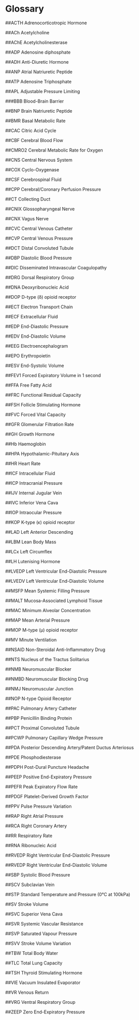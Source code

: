 # Glossary

##ACTH
Adrenocorticotropic Hormone

##ACh
Acetylcholine

##AChE
Acetylcholinesterase

##ADP
Adenosine diphosphate

##ADH
Anti-Diuretic Hormone

##ANP
Atrial Natriuretic Peptide

##ATP
Adenosine Triphosphate

##APL
Adjustable Pressure Limiting

###BBB
Blood-Brain Barrier

##BNP
Brain Natriuretic Peptide

##BMR
Basal Metabolic Rate

##CAC
Citric Acid Cycle

##CBF
Cerebral Blood Flow

##CMRO2
Cerebral Metabolic Rate for Oxygen

##CNS
Central Nervous System

##COX
Cyclo-Oxygenase

##CSF
Cerebrospinal Fluid

##CPP
Cerebral/Coronary Perfusion Pressure

##CT
Collecting Duct

##CNIX
Glossopharyngeal Nerve

##CNX
Vagus Nerve

##CVC
Central Venous Catheter

##CVP
Central Venous Pressure

##DCT
Distal Convoluted Tubule

##DBP
Diastolic Blood Pressure

##DIC
Disseminated Intravascular Coagulopathy

##DRG
Dorsal Respiratory Group

##DNA
Deoxyribonucleic Acid

##DOP
D-type (δ) opioid receptor

##ECT
Electron Transport Chain

##ECF
Extracellular Fluid

##EDP
End-Diastolic Pressure

##EDV
End-Diastolic Volume

##EEG
Electroencephalogram

##EPO
Erythropoietin

##ESV
End-Systolic Volume

##FEV1
Forced Expiratory Volume in 1 second

##FFA
Free Fatty Acid

##FRC
Functional Residual Capacity

##FSH
Follicle Stimulating Hormone

##FVC
Forced Vital Capacity

##GFR
Glomerular Filtration Rate

##GH
Growth Hormone

##Hb
Haemoglobin

##HPA
Hypothalamic-Pituitary Axis

##HR
Heart Rate

##ICF
Intracellular Fluid

##ICP
Intracranial Pressure

##IJV
Internal Jugular Vein

##IVC
Inferior Vena Cava

##IOP
Intraocular Pressure

##KOP
K-type (κ) opioid receptor

##LAD
Left Anterior Descending

##LBM
Lean Body Mass

##LCx
Left Circumflex

##LH
Lutenising Hormone

##LVEDP
Left Ventricular End-Diastolic Pressure

##LVEDV
Left Ventricular End-Diastolic Volume

##MSFP
Mean Systemic Filling Pressure

##MALT
Mucosa-Associated Lymphoid Tissue

##MAC
Minimum Alveolar Concentration

##MAP
Mean Arterial Pressure

##MOP
M-type (μ) opioid receptor

##MV
Minute Ventilation

##NSAID
Non-Steroidal Anti-Inflammatory Drug

##NTS
Nucleus of the Tractus Solitarius

##NMB
Neuromuscular Blocker

##NMBD
Neuromuscular Blocking Drug

##NMJ
Neuromuscular Junction

##NOP
N-type Opioid Receptor


##PAC
Pulmonary Artery Catheter

##PBP
Penicillin Binding Protein

##PCT
Proximal Convoluted Tubule

##PCWP
Pulmonary Capillary Wedge Pressure

##PDA
Posterior Descending Artery/Patent Ductus Arteriosus

##PDE
Phosphodiesterase

##PDPH
Post-Dural Puncture Headache

##PEEP
Positive End-Expiratory Pressure

##PEFR
Peak Expiratory Flow Rate

##PDGF
Platelet-Derived Growth Factor

##PPV
Pulse Pressure Variation

##RAP
Right Atrial Pressure

##RCA
Right Coronary Artery

##RR
Respiratory Rate

##RNA
Ribonucleic Acid

##RVEDP
Right Ventricular End-Diastolic Pressure

##RVEDP
Right Ventricular End-Diastolic Volume

##SBP
Systolic Blood Pressure

##SCV
Subclavian Vein

##STP
Standard Temperature and Pressure (0°C at 100kPa)

##SV
Stroke Volume

##SVC
Superior Vena Cava

##SVR
Systemic Vascular Resistance

##SVP
Saturated Vapour Pressure

##SVV
Stroke Volume Variation

##TBW
Total Body Water

##TLC
Total Lung Capacity

##TSH
Thyroid Stimulating Hormone

##VIE
Vacuum Insulated Evaporator

##VR
Venous Return

##VRG
Ventral Respiratory Group

##ZEEP
Zero End-Expiratory Pressure
